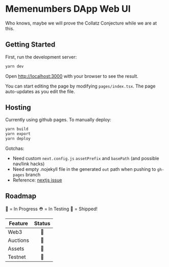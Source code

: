 # Memenumbers DApp Web UI

Who knows, maybe we will prove the Collatz Conjecture while we are at this.

## Getting Started

First, run the development server:

```sh
yarn dev
```

Open [http://localhost:3000](http://localhost:3000) with your browser to see the result.

You can start editing the page by modifying `pages/index.tsx`. The page auto-updates as you edit the file.

## Hosting

Currently using github pages.  To manually deploy:

```sh
yarn build
yarn export 
yarn deploy
```

Gotchas:
- Need custom ```next.config.js``` ```assetPrefix``` and ```basePath``` (and possible nav/link hacks)
- Need empty .nojekyll file in the generated ```out``` path when pushing to ```gh-pages``` branch
- Reference: [nextjs issue](https://github.com/vercel/next.js/issues/3335)

## Roadmap
🚧 = In Progress
⛑ = In Testing 
🚀 = Shipped!

| Feature | Status |
| ------- | :------: |
| Web3 | 🚧 |
| Auctions | 🚧 |
| Assets | 🚧  |
| Testnet | 🚧  |


